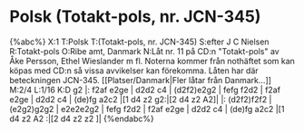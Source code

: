 # Polsk (Totakt-pols, nr. JCN-345)

{%abc%}
X:1
T:Polsk 
T:(Totakt-pols, nr. JCN-345)
S:efter J C Nielsen
R:Totakt-pols
O:Ribe amt, Danmark
N:Låt nr. 11 på CD:n "Totakt-pols" av Åke Persson, Ethel Wieslander m fl. Noterna kommer från nothäftet som kan köpas med CD:n så vissa avvikelser kan förekomma. Låten har där beteckningen JCN-345. [[Platser/Danmark|Fler låtar från Danmark...]]
M:2/4
L:1/16
K:D
g2 |: f2af e2ge | d2d2 c4 | (d2f2)e2g2 | fefg f2d2 | f2af e2ge | d2d2 c4 | (de)fg a2c2 |[1 d4 z2 g2:|[2 d4 z2 A2]|
|: (d2f2)f2f2 | (e2g2)g2g2 | e2e2e2g2 | fefg f2d2 | f2af e2ge | d2d2 c4 | (de)fg a2c2 |[1 d4 z2 A2 :|[2 d4 z2 z2 ]|
{%endabc%}

